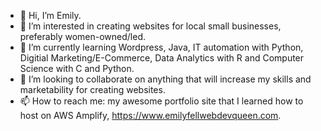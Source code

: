 - 👋 Hi, I’m Emily.
- 👀 I’m interested in creating websites for local small businesses, preferably women-owned/led.
- 🌱 I’m currently learning Wordpress, Java, IT automation with Python, Digitial Marketing/E-Commerce, Data Analytics with R and Computer Science with C and Python.
- 💞️ I’m looking to collaborate on anything that will increase my skills and marketability for creating websites. 
- 📫 How to reach me: my awesome portfolio site that I learned how to host on AWS Amplify, https://www.emilyfellwebdevqueen.com. 

<!---
EmilyKatie/EmilyKatie is a ✨ special ✨ repository because its `README.md` (this file) appears on your GitHub profile.
You can click the Preview link to take a look at your changes.
--->
